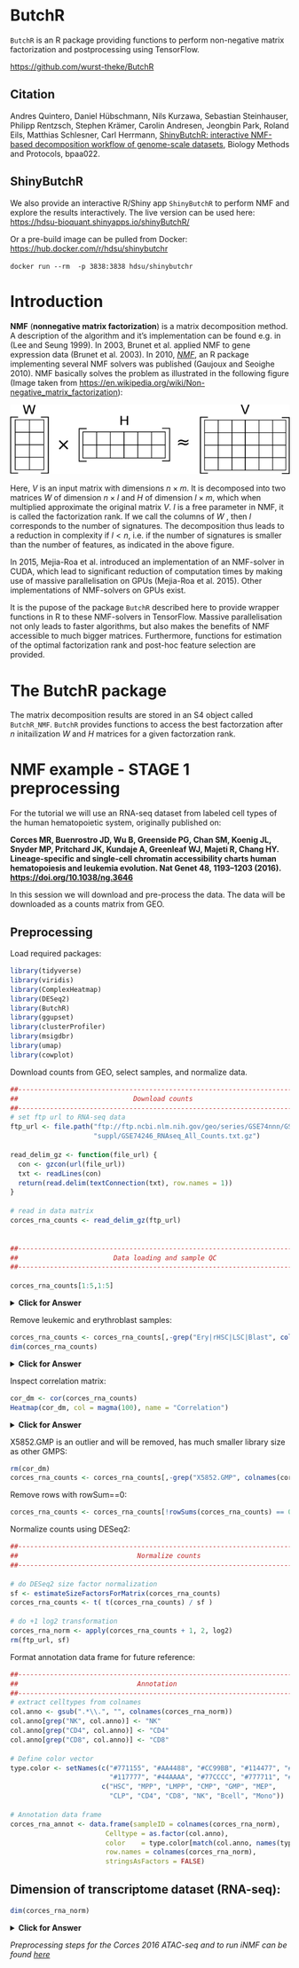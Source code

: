 # ButchR

`ButchR` is an R package providing functions to perform 
non-negative matrix factorization and postprocessing using TensorFlow.  

https://github.com/wurst-theke/ButchR

## Citation 
Andres Quintero, Daniel Hübschmann, Nils Kurzawa, Sebastian Steinhauser, Philipp Rentzsch, Stephen Krämer, Carolin Andresen, Jeongbin Park, Roland Eils, Matthias Schlesner, Carl Herrmann, [ShinyButchR: interactive NMF-based decomposition workflow of genome-scale datasets](https://doi.org/10.1093/biomethods/bpaa022), Biology Methods and Protocols, bpaa022.


## ShinyButchR

We also provide an interactive R/Shiny app `ShinyButchR` to perform NMF and 
explore the results interactively.
The live version can be used here: 
https://hdsu-bioquant.shinyapps.io/shinyButchR/

Or a pre-build image can be pulled from Docker:
https://hub.docker.com/r/hdsu/shinybutchr

`docker run --rm  -p 3838:3838 hdsu/shinybutchr`


# Introduction

**NMF** (**nonnegative matrix factorization**) is a matrix decomposition
method. A description of the algorithm and it’s implementation can be
found e.g. in (Lee and Seung 1999). In 2003, Brunet et al. applied NMF
to gene expression data (Brunet et al. 2003). In 2010,
*[NMF](https://CRAN.R-project.org/package=NMF)*, an R package
implementing several NMF solvers was published (Gaujoux and Seoighe
2010). NMF basically solves the problem as illustrated in the following
figure (Image taken from
<a href="https://en.wikipedia.org/wiki/Non-negative_matrix_factorization" class="uri">https://en.wikipedia.org/wiki/Non-negative_matrix_factorization</a>):

![NMF](figs/00_NMF.png)

Here, *V* is an input matrix with dimensions *n* × *m*. It is decomposed
into two matrices *W* of dimension *n* × *l* and *H* of dimension
*l* × *m*, which when multiplied approximate the original matrix *V*.
*l* is a free parameter in NMF, it is called the factorization rank. If
we call the columns of *W* , then *l* corresponds to the number of
signatures. The decomposition thus leads to a reduction in complexity if
*l* \< *n*, i.e. if the number of signatures is smaller than the number
of features, as indicated in the above figure.

In 2015, Mejia-Roa et al. introduced an implementation of an NMF-solver
in CUDA, which lead to significant reduction of computation times by
making use of massive parallelisation on GPUs (Mejia-Roa et al. 2015).
Other implementations of NMF-solvers on GPUs exist.

It is the pupose of the package `ButchR` described here to provide
wrapper functions in R to these NMF-solvers in TensorFlow. Massive
parallelisation not only leads to faster algorithms, but also makes the
benefits of NMF accessible to much bigger matrices. Furthermore,
functions for estimation of the optimal factorization rank and post-hoc
feature selection are provided.

# The ButchR package

The matrix decomposition results are stored in an S4 object called
`ButchR_NMF`. `ButchR` provides functions to access the best
factorzation after *n* initailization *W* and *H* matrices for a given
factorzation rank.

# NMF example - STAGE 1 preprocessing

For the tutorial we will use an RNA-seq dataset from labeled cell types of the human hematopoietic system, originally published on:

**Corces MR, Buenrostro JD, Wu B, Greenside PG, Chan SM, Koenig JL, Snyder MP, Pritchard JK, Kundaje A, Greenleaf WJ, Majeti R, Chang HY. Lineage-specific and single-cell chromatin accessibility charts human hematopoiesis and leukemia evolution.  Nat Genet 48, 1193–1203 (2016). https://doi.org/10.1038/ng.3646**
  

In this session we will download and pre-process the data. The data will be downloaded as a counts matrix from GEO.


## Preprocessing   

Load required packages:
```r
library(tidyverse)
library(viridis)
library(ComplexHeatmap)
library(DESeq2)
library(ButchR)
library(ggupset)
library(clusterProfiler)
library(msigdbr)
library(umap)
library(cowplot)
```


Download counts from GEO, select samples, and normalize data.


```r
##----------------------------------------------------------------------------##
##                             Download counts                                ##
##----------------------------------------------------------------------------##
# set ftp url to RNA-seq data
ftp_url <- file.path("ftp://ftp.ncbi.nlm.nih.gov/geo/series/GSE74nnn/GSE74246",
                     "suppl/GSE74246_RNAseq_All_Counts.txt.gz")

read_delim_gz <- function(file_url) {
  con <- gzcon(url(file_url))
  txt <- readLines(con)
  return(read.delim(textConnection(txt), row.names = 1))
}

# read in data matrix
corces_rna_counts <- read_delim_gz(ftp_url)


##----------------------------------------------------------------------------##
##                        Data loading and sample QC                          ##
##----------------------------------------------------------------------------##

corces_rna_counts[1:5,1:5]
```
<details>
<summary><b>Click for Answer</b></summary>
```
##          X5852.HSC X6792.HSC X7256.HSC X7653.HSC X5852.MPP
## A1BG            14         9         1         5        13
## A1BG-AS1         3         0         1         0        27
## A1CF             0         0         0         0         0
## A2M             78       192        36        82        66
## A2M-AS1         71        76        52        86        49
```

```r
dim(corces_rna_counts)
```

```
## [1] 25498    81
```
</details>
  

Remove leukemic and erythroblast samples:
```r
corces_rna_counts <- corces_rna_counts[,-grep("Ery|rHSC|LSC|Blast", colnames(corces_rna_counts))]
dim(corces_rna_counts)
```
<details>
<summary><b>Click for Answer</b></summary>
```
## [1] 25498    46
```
</details>


Inspect correlation matrix:
```r
cor_dm <- cor(corces_rna_counts)
Heatmap(cor_dm, col = magma(100), name = "Correlation")
```
<details>
<summary><b>Click for Answer</b></summary>
<img src="figs/RNA-seqCounts-1.png" width="90%" />
</details>


X5852.GMP is an outlier and will be removed, has much smaller library size as other GMPS:
```r
rm(cor_dm)
corces_rna_counts <- corces_rna_counts[,-grep("X5852.GMP", colnames(corces_rna_counts))]
```

Remove rows with rowSum==0:
```r
corces_rna_counts <- corces_rna_counts[!rowSums(corces_rna_counts) == 0,]
```

Normalize counts using DESeq2:
```r
##----------------------------------------------------------------------------##
##                              Normalize counts                              ##
##----------------------------------------------------------------------------##

# do DESeq2 size factor normalization
sf <- estimateSizeFactorsForMatrix(corces_rna_counts)
corces_rna_counts <- t( t(corces_rna_counts) / sf )

# do +1 log2 transformation
corces_rna_norm <- apply(corces_rna_counts + 1, 2, log2)
rm(ftp_url, sf)
```

Format annotation data frame for future reference:
```r
##----------------------------------------------------------------------------##
##                              Annotation                                    ##
##----------------------------------------------------------------------------##
# extract celltypes from colnames
col.anno <- gsub(".*\\.", "", colnames(corces_rna_norm))
col.anno[grep("NK", col.anno)] <- "NK"
col.anno[grep("CD4", col.anno)] <- "CD4"
col.anno[grep("CD8", col.anno)] <- "CD8"

# Define color vector
type.color <- setNames(c("#771155", "#AA4488", "#CC99BB", "#114477", "#4477AA", "#77AADD", 
                         "#117777", "#44AAAA", "#77CCCC", "#777711", "#AAAA44", "#DDDD77"),
                       c("HSC", "MPP", "LMPP", "CMP", "GMP", "MEP",
                         "CLP", "CD4", "CD8", "NK", "Bcell", "Mono"))

# Annotation data frame
corces_rna_annot <- data.frame(sampleID = colnames(corces_rna_norm),
                        Celltype = as.factor(col.anno),
                        color    = type.color[match(col.anno, names(type.color))],
                        row.names = colnames(corces_rna_norm),
                        stringsAsFactors = FALSE)

```

## Dimension of transcriptome dataset (RNA-seq):  

```r
dim(corces_rna_norm)
```

<details>
<summary><b>Click for Answer</b></summary>
```
## [1] 21811    45
```
</details>


*Preprocessing steps for the Corces 2016 ATAC-seq and to run iNMF can be found [here](./00_preprocessing_all.md)*